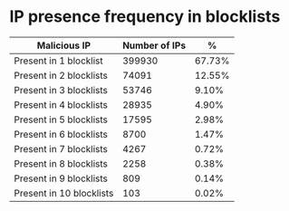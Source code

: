 # IP presence frequency in blocklists
| Malicious IP | Number of IPs | % |
|----|----|----|
| Present in 1 blocklist | 399930 | 67.73% |
| Present in 2 blocklists | 74091 | 12.55% |
| Present in 3 blocklists | 53746 | 9.10% |
| Present in 4 blocklists | 28935 | 4.90% |
| Present in 5 blocklists | 17595 | 2.98% |
| Present in 6 blocklists | 8700 | 1.47% |
| Present in 7 blocklists | 4267 | 0.72% |
| Present in 8 blocklists | 2258 | 0.38% |
| Present in 9 blocklists | 809 | 0.14% |
| Present in 10 blocklists | 103 | 0.02% |
